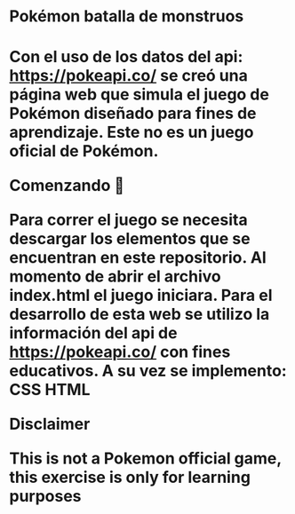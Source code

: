 <h1>Pokémon batalla de monstruos<h1>

Con el uso de los datos del api: https://pokeapi.co/ se creó una página web que simula el juego de Pokémon diseñado para fines de aprendizaje. 
Este no es un juego oficial de Pokémon. 

Comenzando 🚀

Para correr el juego se necesita descargar los elementos que se encuentran en este repositorio.
Al momento de abrir el archivo index.html el juego iniciara.
Para el desarrollo de esta web se utilizo la información del api de https://pokeapi.co/ con fines educativos.
A su vez se implemento:
CSS 
HTML 

Disclaimer  

This is not a Pokemon official game, this exercise is only for learning purposes
